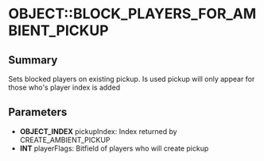 # OBJECT::BLOCK_PLAYERS_FOR_AMBIENT_PICKUP

## Summary
Sets blocked players on existing pickup. Is used pickup will only appear for those who's player index is added

## Parameters
* **OBJECT_INDEX** pickupIndex: Index returned by CREATE_AMBIENT_PICKUP
* **INT** playerFlags: Bitfield of players who will create pickup